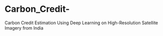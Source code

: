 # Carbon_Credit-
Carbon Credit Estimation Using Deep Learning on High-Resolution Satellite Imagery from India
